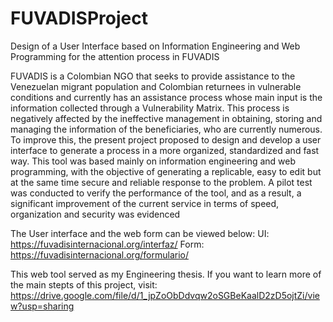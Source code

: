 # FUVADISProject
Design of a User Interface based on Information Engineering and Web Programming for the attention process in FUVADIS

FUVADIS is a Colombian NGO that seeks to provide assistance to the Venezuelan migrant population and Colombian returnees in vulnerable conditions and currently has 
an assistance process whose main input is the information collected through a 
Vulnerability Matrix. This process is negatively affected by the ineffective management 
in obtaining, storing and managing the information of the beneficiaries, who are currently 
numerous. To improve this, the present project proposed to design and develop a user 
interface to generate a process in a more organized, standardized and fast way. This tool 
was based mainly on information engineering and web programming, with the objective 
of generating a replicable, easy to edit but at the same time secure and reliable response 
to the problem. A pilot test was conducted to verify the performance of the tool, and as a 
result, a significant improvement of the current service in terms of speed, organization 
and security was evidenced

The User interface and the web form can be viewed below:
UI: https://fuvadisinternacional.org/interfaz/
Form: https://fuvadisinternacional.org/formulario/

This web tool served as my Engineering thesis. If you want to learn more of the main stepts of this project, visit: https://drive.google.com/file/d/1_jpZoObDdvqw2oSGBeKaalD2zD5ojtZi/view?usp=sharing
